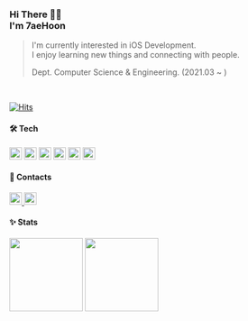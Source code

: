 ### Hi There 👋🏻 <br> I'm 7aeHoon  

> I'm currently interested in iOS Development.    
> I enjoy learning new things and connecting with people.    
>
> Dept. Computer Science & Engineering. (2021.03 ~ )  

<br>

[![Hits](https://hits.sh/github.com/7aeHoon.svg?view=today-total&color=3182f6)](https://hits.sh/github.com/7aeHoon/)

#### 🛠️ Tech
<img src="https://img.shields.io/badge/ios-000000?style=for-the-badge&logo=iOS&logoColor=white" height="22"/> <img src="https://img.shields.io/badge/Swift-F05138?style=for-the-badge&logo=swift&logoColor=white" height="22"/> <img src="https://img.shields.io/badge/C++-00599C?style=for-the-badge&logo=cplusplus&logoColor=white" height="22"/> <img src="https://img.shields.io/badge/ReactiveX-B7178C?style=for-the-badge&logo=ReactiveX&logoColor=white" height="22"/> <img src="https://img.shields.io/badge/MySql-4479A1?style=for-the-badge&logo=mysql&logoColor=white" height="22"/>  <img src="https://img.shields.io/badge/Xcode-147EFB?style=for-the-badge&logo=Xcode&logoColor=white" height="22"/>  

#### 💌 Contacts
<a href="mailto:stitch8971@gachon.ac.kr">
  <img src="https://img.shields.io/badge/Gmail-EA4335?style=for-the-badge&logo=gmail&logoColor=white" alt="Gmail Badge" height="22">
</a> <a href="mailto:kttyj000@naver.com">
  <img src="https://img.shields.io/badge/Naver-03C75A?style=for-the-badge&logo=naver&logoColor=white" alt="Naver Badge" height="22">
</a>

#### ✨ Stats
<img src="https://github-readme-stats.vercel.app/api?username=7aeHoon&show_icons=true&theme=dracula" height="130" /> <img src="http://mazassumnida.wtf/api/v2/generate_badge?boj=stitch8971" height="130"/>
